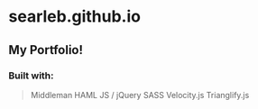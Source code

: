 searleb.github.io
=================

My Portfolio!
-------------

### Built with:
> Middleman
> HAML
> JS / jQuery
> SASS
> Velocity.js
> Trianglify.js
